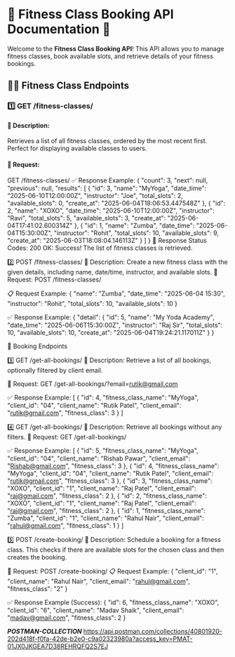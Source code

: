# 🌟 **Fitness Class Booking API Documentation** 🌟

Welcome to the **Fitness Class Booking API**! This API allows you to manage fitness classes, book available slots, and retrieve details of your fitness bookings.


## 🏋️‍♀️ **Fitness Class Endpoints**

### 1️⃣ **GET /fitness-classes/**

#### 📝 **Description**:
Retrieves a list of all fitness classes, ordered by the most recent first. Perfect for displaying available classes to users.

#### 🔧 **Request**:
GET /fitness-classes/
✅ Response Example:
{
    "count": 3,
    "next": null,
    "previous": null,
    "results": [
        {
            "id": 3,
            "name": "MyYoga",
            "date_time": "2025-06-10T12:00:00Z",
            "instructor": "Joe",
            "total_slots": 2,
            "available_slots": 0,
            "create_at": "2025-06-04T18:06:53.447548Z"
        },
        {
            "id": 2,
            "name": "XOXO",
            "date_time": "2025-06-10T12:00:00Z",
            "instructor": "Ravi",
            "total_slots": 5,
            "available_slots": 3,
            "create_at": "2025-06-04T17:41:02.600314Z"
        },
        {
            "id": 1,
            "name": "Zumba",
            "date_time": "2025-06-04T15:30:00Z",
            "instructor": "Rohit",
            "total_slots": 10,
            "available_slots": 9,
            "create_at": "2025-06-03T18:08:04.146113Z"
        }
    ]
}
💬 Response Status Codes:
    200 OK: Success! The list of fitness classes is retrieved.


2️⃣ POST /fitness-classes/
📝 Description:
    Create a new fitness class with the given details, including name, date/time, instructor, and available slots.
🔧 Request:
POST /fitness-classes/

📋 Request Example:
{
    "name": "Zumba",
    "date_time": "2025-06-04 15:30",
    "instructor": "Rohit",
    "total_slots": 10,
    "available_slots": 10
}

✅ Response Example:
{
    "detail": {
        "id": 5,
        "name": "My Yoda Academy",
        "date_time": "2025-06-06T15:30:00Z",
        "instructor": "Raj Sir",
        "total_slots": 10,
        "available_slots": 10,
        "create_at": "2025-06-04T19:24:21.117011Z"
    }
}


📅 Booking Endpoints

3️⃣ GET /get-all-bookings/
📝 Description:
    Retrieve a list of all bookings, optionally filtered by client email.

🔧 Request:
GET /get-all-bookings/?email=rutik@gmail.com

✅ Response Example:
[
    {
        "id": 4,
        "fitness_class_name": "MyYoga",
        "client_id": "04",
        "client_name": "Rutik Patel",
        "client_email": "rutik@gmail.com",
        "fitness_class": 3
    }
]

4️⃣ GET /get-all-bookings/
📝 Description:
    Retrieve all bookings without any filters.
🔧 Request:
GET /get-all-bookings/

✅ Response Example:
[
    {
        "id": 5,
        "fitness_class_name": "MyYoga",
        "client_id": "04",
        "client_name": "Rishab Pawar",
        "client_email": "Rishab@gmail.com",
        "fitness_class": 3
    },
    {
        "id": 4,
        "fitness_class_name": "MyYoga",
        "client_id": "04",
        "client_name": "Rutik Patel",
        "client_email": "rutik@gmail.com",
        "fitness_class": 3
    },
    {
        "id": 3,
        "fitness_class_name": "XOXO",
        "client_id": "1",
        "client_name": "Raj Patel",
        "client_email": "raj@gmail.com",
        "fitness_class": 2
    },
    {
        "id": 2,
        "fitness_class_name": "XOXO",
        "client_id": "1",
        "client_name": "Raj Patel",
        "client_email": "raj@gmail.com",
        "fitness_class": 2
    },
    {
        "id": 1,
        "fitness_class_name": "Zumba",
        "client_id": "1",
        "client_name": "Rahul Nair",
        "client_email": "rahul@gmail.com",
        "fitness_class": 1
    }
]

5️⃣ POST /create-booking/
📝 Description:
Schedule a booking for a fitness class. This checks if there are available slots for the chosen class and then creates the booking.

🔧 Request:
POST /create-booking/
📋 Request Example:
{
  "client_id": "1",
  "client_name": "Rahul Nair",
  "client_email": "rahul@gmail.com",
  "fitness_class": "2"
}

✅ Response Example (Success):
{
    "id": 6,
    "fitness_class_name": "XOXO",
    "client_id": "6",
    "client_name": "Madav Shaik",
    "client_email": "madav@gmail.com",
    "fitness_class": 2
}

***POSTMAN-COLLECTION***
https://api.postman.com/collections/40801920-202d418f-f0fa-42de-b2e0-c9a02323980a?access_key=PMAT-01JX0JKGEA7D38REHRQFQ2S7EJ


